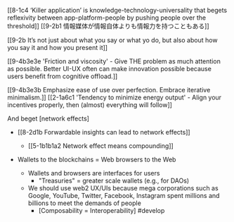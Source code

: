 [[8-1c4 ‘Killer application’ is knowledge-technology-universality that begets reflexivity between app-platform-people by pushing people over the threshold]]
[[9-2b1 情報媒体が情報自体よりも情報力を持つこともある]]

[[9-2b It’s not just about what you say or what yo do, but also about how you say it and how you present it]]

[[9-4b3e3e 'Friction and viscosity' - Give THE problem as much attention as possible. Better UI-UX often can make innovation possible because users benefit from cognitive offload.]]

[[9-4b3e3b Emphasize ease of use over perfection. Embrace iterative minimalism.]]
	[[2-1a6c1 'Tendency to minimize energy output' - Align your incentives properly, then (almost) everything will follow]]

And beget [network effects]
- [[8-2d1b Forwardable insights can lead to network effects]]
	- [[5-1b1b1a2 Network effect means compounding]]

- Wallets to the blockchains = Web browsers to the Web
	- Wallets and browsers are interfaces for users
		- "Treasuries" = greater scale wallets (e.g., for DAOs)
	- We should use web2 UX/UIs because mega corporations such as Google, YouTube, Twitter, Facebook, Instagram spent millions and billions to meet the demands of people
		- [Composability = Interoperability] #develop 
